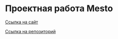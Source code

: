 # Проектная работа Mesto

[Cсылка на сайт](https://sanyazola.github.io/mesto-project-ff/)

[Ссылка на репозиторий](https://github.com/SanyaZolA/mesto-project-ff)
